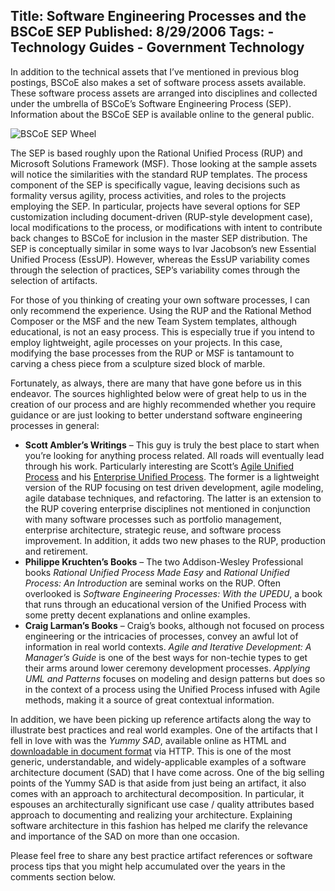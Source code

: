Title: Software Engineering Processes and the BSCoE SEP
Published: 8/29/2006
Tags:
    - Technology Guides
    - Government Technology
---
In addition to the technical assets that I’ve mentioned in previous blog postings, BSCoE also makes a set of software process assets available. These software process assets are arranged into disciplines and collected under the umbrella of BSCoE’s Software Engineering Process (SEP). Information about the BSCoE SEP is available online to the general public.

![BSCoE SEP Wheel](https://s3.amazonaws.com/s3.beckshome.com/20060829-BSCoE-SEP-Wheel.jpg)

The SEP is based roughly upon the Rational Unified Process (RUP) and Microsoft Solutions Framework (MSF). Those looking at the sample assets will notice the similarities with the standard RUP templates. The process component of the SEP is specifically vague, leaving decisions such as formality versus agility, process activities, and roles to the projects employing the SEP. In particular, projects have several options for SEP customization including document-driven (RUP-style development case), local modifications to the process, or modifications with intent to contribute back changes to BSCoE for inclusion in the master SEP distribution. The SEP is conceptually similar in some ways to Ivar Jacobson’s new Essential Unified Process (EssUP). However, whereas the EssUP variability comes through the selection of practices, SEP’s variability comes through the selection of artifacts.

For those of you thinking of creating your own software processes, I can only recommend the experience. Using the RUP and the Rational Method Composer or the MSF and the new Team System templates, although educational, is not an easy process. This is especially true if you intend to employ lightweight, agile processes on your projects. In this case, modifying the base processes from the RUP or MSF is tantamount to carving a chess piece from a sculpture sized block of marble.

Fortunately, as always, there are many that have gone before us in this endeavor. The sources highlighted below were of great help to us in the creation of our process and are highly recommended whether you require guidance or are just looking to better understand software engineering processes in general:

* <b>Scott Ambler’s Writings</b> – This guy is truly the best place to start when you’re looking for anything process related. All roads will eventually lead through his work. Particularly interesting are Scott’s [Agile Unified Process](http://www.ambysoft.com/unifiedprocess/agileUP.html) and his [Enterprise Unified Process](http://www.enterpriseunifiedprocess.com/). The former is a lightweight version of the RUP focusing on test driven development, agile modeling, agile database techniques, and refactoring. The latter is an extension to the RUP covering enterprise disciplines not mentioned in conjunction with many software processes such as portfolio management, enterprise architecture, strategic reuse, and software process improvement. In addition, it adds two new phases to the RUP, production and retirement.
* <b>Philippe Kruchten’s Books</b> – The two Addison-Wesley Professional books <i>Rational Unified Process Made Easy</i> and <i>Rational Unified Process: An Introduction</i> are seminal works on the RUP. Often overlooked is <i>Software Engineering Processes: With the UPEDU</i>, a book that runs through an educational version of the Unified Process with some pretty decent explanations and online examples.
* <b>Craig Larman’s Books</b> – Craig’s books, although not focused on process engineering or the intricacies of processes, convey an awful lot of information in real world contexts. <i>Agile and Iterative Development: A Manager’s Guide</i> is one of the best ways for non-techie types to get their arms around lower ceremony development processes. <i>Applying UML and Patterns</i> focuses on modeling and design patterns but does so in the context of a process using the Unified Process infused with Agile methods, making it a source of great contextual information.

In addition, we have been picking up reference artifacts along the way to illustrate best practices and real world examples. One of the artifacts that I fell in love with was the <i>Yummy SAD</i>, available online as HTML and [downloadable in document format](http://download.boulder.ibm.com/ibmdl/pub/software/dw/library/rational/docs/YummySAD.doc) via HTTP. This is one of the most generic, understandable, and widely-applicable examples of a software architecture document (SAD) that I have come across. One of the big selling points of the Yummy SAD is that aside from just being an artifact, it also comes with an approach to architectural decomposition. In particular, it espouses an architecturally significant use case / quality attributes based approach to documenting and realizing your architecture. Explaining software architecture in this fashion has helped me clarify the relevance and importance of the SAD on more than one occasion.

Please feel free to share any best practice artifact references or software process tips that you might help accumulated over the years in the comments section below.